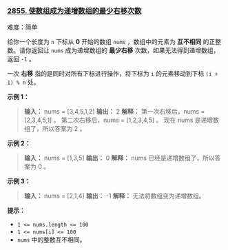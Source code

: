 ### [2855\. 使数组成为递增数组的最少右移次数](https://leetcode.cn/problems/minimum-right-shifts-to-sort-the-array/)

难度：简单

给你一个长度为 `n` 下标从 **0** 开始的数组 `nums` ，数组中的元素为 **互不相同** 的正整数。请你返回让 `nums` 成为递增数组的 **最少右移** 次数，如果无法得到递增数组，返回 `-1` 。

一次 **右移** 指的是同时对所有下标进行操作，将下标为 `i` 的元素移动到下标 `(i + 1) % n` 处。

**示例 1：**

> **输入：** nums = [3,4,5,1,2]
> **输出：** 2
> **解释：** 
> 第一次右移后，nums = [2,3,4,5,1] 。
> 第二次右移后，nums = [1,2,3,4,5] 。
> 现在 nums 是递增数组了，所以答案为 2 。

**示例 2：**

> **输入：** nums = [1,3,5]
> **输出：** 0
> **解释：** nums 已经是递增数组了，所以答案为 0 。

**示例 3：**

> **输入：** nums = [2,1,4]
> **输出：** -1
> **解释：** 无法将数组变为递增数组。

**提示：**

- `1 <= nums.length <= 100`
- `1 <= nums[i] <= 100`
- `nums` 中的整数互不相同。

